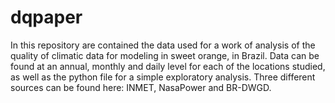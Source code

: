 # dqpaper
In this repository are contained the data used for a work of analysis of the quality of climatic data for modeling in sweet orange, in Brazil. 
Data can be found at an annual, monthly and daily level for each of the locations studied, as well as the python file for a simple exploratory analysis. 
Three different sources can be found here: INMET, NasaPower and BR-DWGD.
